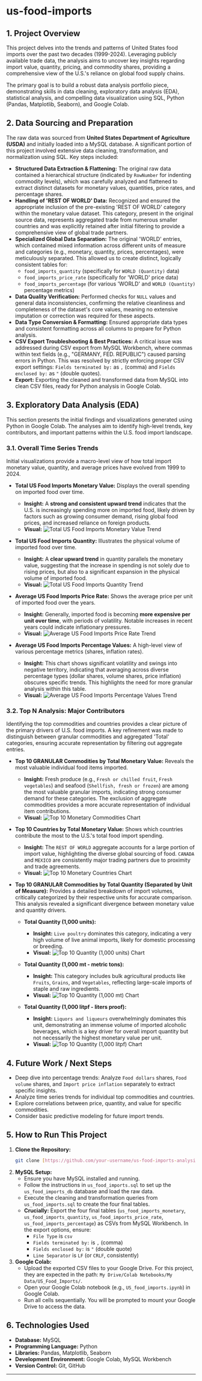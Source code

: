 # us-food-imports

## 1. Project Overview

This project delves into the trends and patterns of United States food imports over the past two decades (1999-2024). Leveraging publicly available trade data, the analysis aims to uncover key insights regarding import value, quantity, pricing, and commodity shares, providing a comprehensive view of the U.S.'s reliance on global food supply chains.

The primary goal is to build a robust data analysis portfolio piece, demonstrating skills in data cleaning, exploratory data analysis (EDA), statistical analysis, and compelling data visualization using SQL, Python (Pandas, Matplotlib, Seaborn), and Google Colab.

## 2. Data Sourcing and Preparation

The raw data was sourced from **United States Department of Agriculture (USDA)** and initially loaded into a MySQL database. A significant portion of this project involved extensive data cleaning, transformation, and normalization using SQL. Key steps included:

* **Structured Data Extraction & Flattening:** The original raw data contained a hierarchical structure (indicated by `RowNumber` for indenting commodity levels), which was carefully analyzed and flattened to extract distinct datasets for monetary values, quantities, price rates, and percentage shares.
* **Handling of 'REST OF WORLD' Data:** Recognized and ensured the appropriate inclusion of the pre-existing 'REST OF WORLD' category within the monetary value dataset. This category, present in the original source data, represents aggregated trade from numerous smaller countries and was explicitly retained after initial filtering to provide a comprehensive view of global trade partners.
* **Specialized Global Data Separation:** The original 'WORLD' entries, which contained mixed information across different units of measure and categories (e.g., monetary, quantity, prices, percentages), were meticulously separated. This allowed us to create distinct, logically consistent tables for:
    * `food_imports_quantity` (specifically for `WORLD (Quantity)` data)
    * `food_imports_price_rate` (specifically for 'WORLD' price data)
    * `food_imports_percentage` (for various 'WORLD' and `WORLD (Quantity)` percentage metrics)
* **Data Quality Verification:** Performed checks for `NULL` values and general data inconsistencies, confirming the relative cleanliness and completeness of the dataset's core values, meaning no extensive imputation or correction was required for these aspects.
* **Data Type Conversion & Formatting:** Ensured appropriate data types and consistent formatting across all columns to prepare for Python analysis.
* **CSV Export Troubleshooting & Best Practices:** A critical issue was addressed during CSV export from MySQL Workbench, where commas within text fields (e.g., "GERMANY, FED. REPUBLIC") caused parsing errors in Python. This was resolved by strictly enforcing proper CSV export settings: `Fields terminated by:` as `,` (comma) and `Fields enclosed by:` as `"` (double quotes).
* **Export:** Exporting the cleaned and transformed data from MySQL into clean CSV files, ready for Python analysis in Google Colab.

## 3. Exploratory Data Analysis (EDA)

This section presents the initial findings and visualizations generated using Python in Google Colab. The analyses aim to identify high-level trends, key contributors, and important patterns within the U.S. food import landscape.

### 3.1. Overall Time Series Trends

Initial visualizations provide a macro-level view of how total import monetary value, quantity, and average prices have evolved from 1999 to 2024.

* **Total US Food Imports Monetary Value:** Displays the overall spending on imported food over time.
    * **Insight:** A **strong and consistent upward trend** indicates that the U.S. is increasingly spending more on imported food, likely driven by factors such as growing consumer demand, rising global food prices, and increased reliance on foreign products.
    * **Visual:**
        ![Total US Food Imports Monetary Value Trend](total_monetary_value_trend.png)

* **Total US Food Imports Quantity:** Illustrates the physical volume of imported food over time.
    * **Insight:** A **clear upward trend** in quantity parallels the monetary value, suggesting that the increase in spending is not solely due to rising prices, but also to a significant expansion in the physical volume of imported food.
    * **Visual:**
        ![Total US Food Imports Quantity Trend](total_quantity_trend.png)

* **Average US Food Imports Price Rate:** Shows the average price per unit of imported food over the years.
    * **Insight:** Generally, imported food is becoming **more expensive per unit over time**, with periods of volatility. Notable increases in recent years could indicate inflationary pressures.
    * **Visual:**
        ![Average US Food Imports Price Rate Trend](average_price_rate_trend.png)

* **Average US Food Imports Percentage Values:** A high-level view of various percentage metrics (shares, inflation rates).
    * **Insight:** This chart shows significant volatility and swings into negative territory, indicating that averaging across diverse percentage types (dollar shares, volume shares, price inflation) obscures specific trends. This highlights the need for more granular analysis within this table.
    * **Visual:**
        ![Average US Food Imports Percentage Values Trend](average_percentage_values_trend.png)

### 3.2. Top N Analysis: Major Contributors

Identifying the top commodities and countries provides a clear picture of the primary drivers of U.S. food imports. A key refinement was made to distinguish between granular commodities and aggregated 'Total' categories, ensuring accurate representation by filtering out aggregate entries.

* **Top 10 GRANULAR Commodities by Total Monetary Value:** Reveals the most valuable individual food items imported.
    * **Insight:** Fresh produce (e.g., `Fresh or chilled fruit`, `Fresh vegetables`) and seafood (`Shellfish, fresh or frozen`) are among the most valuable granular imports, indicating strong consumer demand for these categories. The exclusion of aggregate commodities provides a more accurate representation of individual item contributions.
    * **Visual:**
        ![Top 10 Monetary Commodities Chart](top_10_monetary_commodities_granular.png)

* **Top 10 Countries by Total Monetary Value:** Shows which countries contribute the most to the U.S.'s total food import spending.
    * **Insight:** The `REST OF WORLD` aggregate accounts for a large portion of import value, highlighting the diverse global sourcing of food. `CANADA` and `MEXICO` are consistently major trading partners due to proximity and trade agreements.
    * **Visual:**
        ![Top 10 Monetary Countries Chart](top_10_monetary_countries.png)

* **Top 10 GRANULAR Commodities by Total Quantity (Separated by Unit of Measure):** Provides a detailed breakdown of import volumes, critically categorized by their respective units for accurate comparison. This analysis revealed a significant divergence between monetary value and quantity drivers.

    * **Total Quantity (1,000 units):**
        * **Insight:** `Live poultry` dominates this category, indicating a very high volume of live animal imports, likely for domestic processing or breeding.
        * **Visual:**
            ![Top 10 Quantity (1,000 units) Chart](top_10_quantity_commodities_granular_mixed_units.png)

    * **Total Quantity (1,000 mt - metric tons):**
        * **Insight:** This category includes bulk agricultural products like `Fruits`, `Grains`, and `Vegetables`, reflecting large-scale imports of staple and raw ingredients.
        * **Visual:**
            ![Top 10 Quantity (1,000 mt) Chart](top_10_quantity_by_uom_1000_mt.png)

    * **Total Quantity (1,000 litpf - liters proof):**
        * **Insight:** `Liquors and liqueurs` overwhelmingly dominates this unit, demonstrating an immense volume of imported alcoholic beverages, which is a key driver for overall import quantity but not necessarily the highest monetary value per unit.
        * **Visual:**
            ![Top 10 Quantity (1,000 litpf) Chart](top_10_quantity_by_uom_1000_litpf.png)

## 4. Future Work / Next Steps

* Deep dive into percentage trends: Analyze `Food dollars` shares, `Food volume` shares, and `Import price inflation` separately to extract specific insights.
* Analyze time series trends for individual top commodities and countries.
* Explore correlations between price, quantity, and value for specific commodities.
* Consider basic predictive modeling for future import trends.

## 5. How to Run This Project

1.  **Clone the Repository:**
    ```bash
    git clone [https://github.com/your-username/us-food-imports-analysis.git](https://github.com/your-username/us-food-imports-analysis.git)
    ```
2.  **MySQL Setup:**
    * Ensure you have MySQL installed and running.
    * Follow the instructions in `us_food_imports.sql` to set up the `us_food_imports_db` database and load the raw data.
    * Execute the cleaning and transformation queries from `us_food_imports.sql` to create the four final tables.
    * **Crucially:** Export the four final tables (`us_food_imports_monetary`, `us_food_imports_quantity`, `us_food_imports_price_rate`, `us_food_imports_percentage`) as CSVs from MySQL Workbench. In the export options, ensure:
        * `File Type` is `csv`
        * `Fields terminated by:` is `,` (comma)
        * `Fields enclosed by:` is `"` (double quote)
        * `Line Separator` is `LF` (or `CRLF`, consistently)
3.  **Google Colab:**
    * Upload the exported CSV files to your Google Drive. For this project, they are expected in the path: `My Drive/Colab Notebooks/My Data/US_Food_Imports/`.
    * Open your Google Colab notebook (e.g., `US_food_imports.ipynb`) in Google Colab.
    * Run all cells sequentially. You will be prompted to mount your Google Drive to access the data.

## 6. Technologies Used

* **Database:** MySQL
* **Programming Language:** Python
* **Libraries:** Pandas, Matplotlib, Seaborn
* **Development Environment:** Google Colab, MySQL Workbench
* **Version Control:** Git, GitHub

---